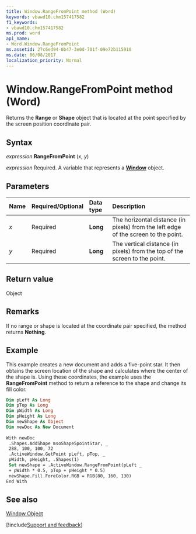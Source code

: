 ```yaml
---
title: Window.RangeFromPoint method (Word)
keywords: vbawd10.chm157417582
f1_keywords:
- vbawd10.chm157417582
ms.prod: word
api_name:
- Word.Window.RangeFromPoint
ms.assetid: 27c6ed94-0b47-3e0d-701f-09e72b115910
ms.date: 06/08/2017
localization_priority: Normal
---
```



# Window.RangeFromPoint method (Word)

Returns the  **Range** or **Shape** object that is located at the point specified by the screen position coordinate pair.


## Syntax

_expression_.**RangeFromPoint** (_x_, _y_)

_expression_ Required. A variable that represents a **[Window](Word.Window.md)** object.


## Parameters



|Name|Required/Optional|Data type|Description|
|:-----|:-----|:-----|:-----|
| _x_|Required| **Long**|The horizontal distance (in pixels) from the left edge of the screen to the point.|
| _y_|Required| **Long**|The vertical distance (in pixels) from the top of the screen to the point.|

## Return value

Object


## Remarks

If no range or shape is located at the coordinate pair specified, the method returns  **Nothing**.


## Example

This example creates a new document and adds a five-point star. It then obtains the screen location of the shape and calculates where the center of the shape is. Using these coordinates, the example uses the  **RangeFromPoint** method to return a reference to the shape and change its fill color.


```vb
Dim pLeft As Long 
Dim pTop As Long 
Dim pWidth As Long 
Dim pHeight As Long 
Dim newShape As Object 
Dim newDoc As New Document 
 
With newDoc 
 .Shapes.AddShape msoShape5pointStar, _ 
 288, 100, 100, 72 
 .ActiveWindow.GetPoint pLeft, pTop, _ 
 pWidth, pHeight, .Shapes(1) 
 Set newShape = .ActiveWindow.RangeFromPoint(pLeft _ 
 + pWidth * 0.5, pTop + pHeight * 0.5) 
 newShape.Fill.ForeColor.RGB = RGB(80, 160, 130) 
End With
```


## See also


[Window Object](Word.Window.md)

[!include[Support and feedback](~/includes/feedback-boilerplate.md)]